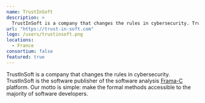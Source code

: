 ```yaml
---
name: TrustInSoft
description: > 
  TrustInSoft is a company that changes the rules in cybersecurity. TrustInSoft is the software publisher of the software analysis Frama-C platform. 
url: "https://trust-in-soft.com"
logo: /users/trustinsoft.png
locations: 
  - France
consortium: false
featured: true
---
```


TrustInSoft is a company that changes the rules in cybersecurity. TrustInSoft is the software publisher of the software analysis [Frama-C](https://frama-c.com) platform. Our motto is simple: make the formal methods accessible to the majority of software developers.